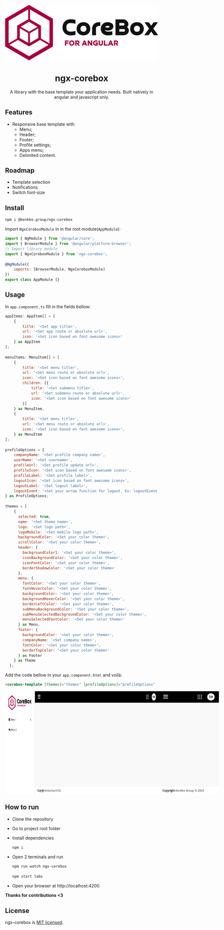 <p align="center">
  <img style="text-align: center;" src="./projects/labs/src/assets/logo-desktop.png">
  <h1 align="center">ngx-corebox</h1>
  <p align="center">A library with the base template your application needs. Built natively in angular and javascript only.</p>
</p>

## Features

-   Responsive base template with
    -   Menu;
    -   Header;
    -   Footer;
    -   Profile settings;
    -   Apps menu;
    -   Delimited content.

## Roadmap

-   Template selection
-   Notifications
-   Switch font-size

## Install

```bash
npm i @kenkko.group/ngx-corebox
```

Import `NgxCoreboxModule` in in the root module(`AppModule`):

```js
import { NgModule } from '@angular/core';
import { BrowserModule } from '@angular/platform-browser';
// Import library module
import { NgxCoreboxModule } from 'ngx-corebox';

@NgModule({
	imports: [BrowserModule, NgxCoreboxModule]
})
export class AppModule {}
```

## Usage

In `app.component.ts` fill in the fields bellow:

```js
appItems: AppItem[] = [
    {
        title: '<Set app title>',
        url: '<Set app route or absolute url>',
        icon: '<Set icon based on font awesome icons>'
    } as AppItem
];

menuItems: MenuItem[] = [
    {
        title: '<Set menu title>',
        url: '<Set menu route or absolute url>',
        icon: '<Set icon based on font awesome icons>',
        children: [{
            title: '<Set submenu title>',
            url: '<Set submenu route or absolute url>',
            icon: '<Set icon based on font awesome icons>'
        }]
    } as MenuItem,
    {
        title: '<Set menu title>',
        url: '<Set menu route or absolute url>',
        icon: '<Set icon based on font awesome icons>',
    } as MenuItem
];

profileOptions = {
    companyName: '<Set profile company name>',
    userName: '<Set username>',
    profileUrl: '<Set profile update url>',
    profileIcon: '<Set icon based on font awesome icons>',
    profileLabel: '<Set profile label>',
    logoutIcon: '<Set icon based on font awesome icons>',
    logoutLabel: '<Set logout label>',
    logoutEvent: '<Set your arrow function for logout. Ex: logoutEvent: () => { myLogoutFunction(); } >'
} as ProfileOptions;

themes = [
    {
      selected: true,
      name: '<Set theme name>',
      logo: '<Set logo path>',
      logoMobile: '<Set mobile logo path>',
      backgroundColor: '<Set your color theme>',
      scrollColor: '<Set your color theme>',
      header: {
        backgroundColor1: '<Set your color theme>',
        iconBackgroundColor: '<Set your color theme>',
        iconFontColor: '<Set your color theme>',
        borderShadowColor: '<Set your color theme>'
      },
      menu: {
        fontColor: '<Set your color theme>',
        fontHoverColor: '<Set your color theme>',
        backgroundColor: '<Set your color theme>',
        backgroundHoverColor: '<Set your color theme>',
        borderLeftColor: '<Set your color theme>',
        subMenuBackgroundColor: '<Set your color theme>',
        subMenuSelectedBackgroundColor: '<Set your color theme>',
        menuSelectedFontColor: '<Set your color theme>'
      } as Menu,
      footer: {
        backgroundColor: '<Set your color theme>',
        companyName: '<Set company name>',
        fontColor: '<Set your color theme>',
        borderTopColor: '<Set your color theme>'
      } as Footer
    } as Theme
  ];
```

Add the code bellow in your `app.component.html` and voilà:

```html
<corebox-template [themes]="themes" [profileOptions]="profileOptions" [menuItems]="menuItems" [appItems]="appItems"> </corebox-template>
```

<p style="display:flex;justify-content:space-between;">
    <img style="width:800px" src="./projects/labs/src/assets/desktop.png">
    <img style="width:200px" src="./projects/labs/src/assets/mobile.png">
</p>

## How to run

-   Clone the repository

-   Go to project root folder

-   Install dependencies

    ```bash
    npm i
    ```

-   Open 2 terminals and run

    ```bash
    npm run watch ngx-corebox

    npm start labs
    ```

-   Open your browser at http://localhost:4200

**Thanks for contributions <3**

## License

ngx-corebox is [MIT licensed](./LICENSE).
